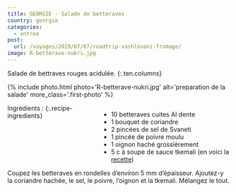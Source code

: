 ```yaml
---
title: GEORGIE - Salade de betteraves
country: georgie
categories:
  - entree
post:
  url: /voyages/2019/07/07/roadtrip-vashlovani-fromage/
image: R-betterave-nukri.jpg
---
```


Salade de bettraves rouges acidulée.
{:.ten.columns}

<!--fin extrait-->

{% include photo.html photo='R-betterave-nukri.jpg' alt='preparation de la salade' more_class='.first-photo' %}

<div class="four columns" markdown="1">
Ingrédients :
{:.recipe-ingredients}

- 10 betteraves cuites Al dente
- 1 bouquet de coriandre
- 2 pincées de sel de Svaneti
- 1 pincée de poivre moulu
- 1 oignon haché grossièrement
- 5 c à soupe de sauce tkemali (en voici la [recette](/recettes/georgie-sauce-tkemali))
</div>

<div class="ten columns" markdown="1">
Coupez les betteraves en rondelles d’environ 5 mm d’épaisseur. Ajoutez-y la coriandre hachée, le sel, le poivre, l’oignon et la tkemali. Mélangez le tout.
</div>
